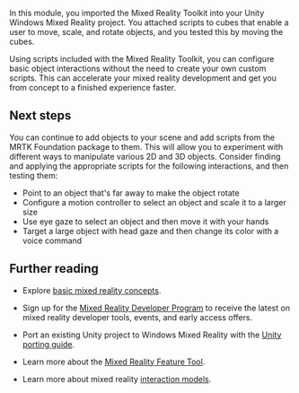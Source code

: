 In this module, you imported the Mixed Reality Toolkit into your Unity Windows Mixed Reality project. You attached scripts to cubes that enable a user to move, scale, and rotate objects, and you tested this by moving the cubes.

Using scripts included with the Mixed Reality Toolkit, you can configure basic object interactions without the need to create your own custom scripts. This can accelerate your mixed reality development and get you from concept to a finished experience faster.

## Next steps

You can continue to add objects to your scene and add scripts from the MRTK Foundation package to them. This will allow you to experiment with different ways to manipulate various 2D and 3D objects. Consider finding and applying the appropriate scripts for the following interactions, and then testing them:

- Point to an object that's far away to make the object rotate
- Configure a motion controller to select an object and scale it to a larger size
- Use eye gaze to select an object and then move it with your hands
- Target a large object with head gaze and then change its color with a voice command

## Further reading

- Explore [basic mixed reality concepts](/windows/mixed-reality/discover/get-started-with-mr).

- Sign up for the [Mixed Reality Developer Program](https://www.microsoft.com/en-us/hololens/mrpp) to receive the latest on mixed reality developer tools, events, and early access offers.

- Port an existing Unity project to Windows Mixed Reality with the [Unity porting guide](/windows/mixed-reality/develop/porting-apps/porting-overview).

- Learn more about the [Mixed Reality Feature Tool](/windows/mixed-reality/develop/unity/welcome-to-mr-feature-tool).

- Learn more about mixed reality [interaction models](/windows/mixed-reality/design/interaction-fundamentals).
